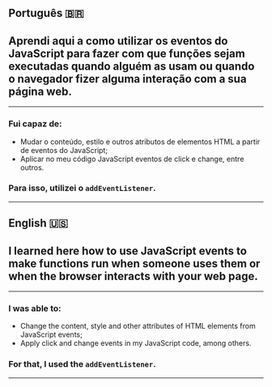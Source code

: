 ## Português 🇧🇷 

## Aprendi aqui a como utilizar os eventos do JavaScript para fazer com que funções sejam executadas quando alguém as usam ou quando o navegador fizer alguma interação com a sua página web.
---
### Fui capaz de:

- Mudar o conteúdo, estilo e outros atributos de elementos HTML a partir de eventos do JavaScript;
- Aplicar no meu código JavaScript eventos de click e change, entre outros.

### Para isso, utilizei o ```addEventListener```.

---------
## English 🇺🇸

## I learned here how to use JavaScript events to make functions run when someone uses them or when the browser interacts with your web page.
---
### I was able to:

- Change the content, style and other attributes of HTML elements from JavaScript events;
- Apply click and change events in my JavaScript code, among others.

### For that, I used the ```addEventListener```.
---
